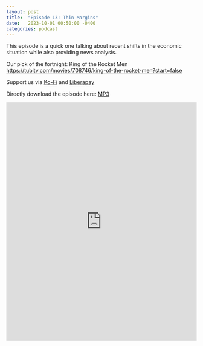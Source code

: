 ```yaml
---
layout: post
title:  "Episode 13: Thin Margins"
date:   2023-10-01 00:50:00 -0400
categories: podcast
---
```

This episode is a quick one talking about recent shifts in the economic situation while also providing news analysis.

Our pick of the fortnight: King of the Rocket Men <https://tubitv.com/movies/708746/king-of-the-rocket-men?start=false>  

Support us via [Ko-Fi](https://ko-fi.com/smkellat) and [Liberapay](https://liberapay.com/smkellat)  

Directly download the episode here: [MP3](https://open.acast.com/public/streams/6410a80dec813e00110faed2/episodes/6518fe3d2843410011f41e45.mp3)  

<iframe src="https://embed.acast.com/6410a80dec813e00110faed2?theme=light&episode-order=desc&accentColor=161616&bgColor=10c2ee&secondaryColor=161616&font-family=Exo%202&font-src=https%3A%2F%2Ffonts.googleapis.com%2Fcss%3Ffamily%3DExo%2B2&feed=true" frameBorder="0" width="100%" height="630px"></iframe>
